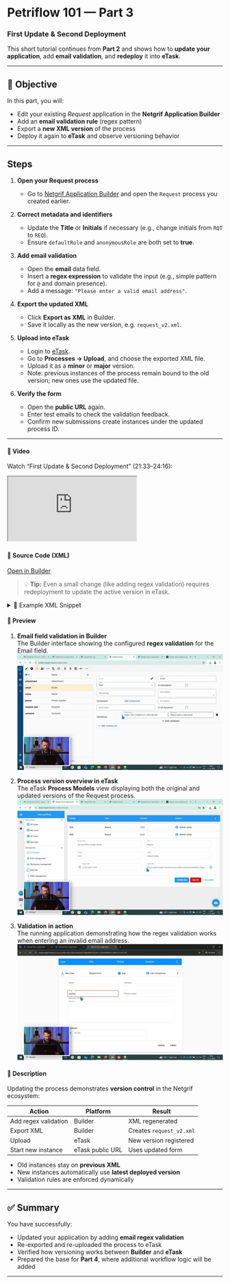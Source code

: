 # Petriflow 101 — Part 3
### First Update & Second Deployment

This short tutorial continues from **Part 2** and shows how to **update your application**, add **email validation**, and **redeploy** it into **eTask**.

---

## 🎯 Objective

In this part, you will:
- Edit your existing *Request* application in the **Netgrif Application Builder**
- Add an **email validation rule** (regex pattern)
- Export a **new XML version** of the process
- Deploy it again to **eTask** and observe versioning behavior

---

## Steps

1. **Open your Request process**
   - Go to [Netgrif Application Builder](https://builder.netgrif.cloud) and open the `Request` process you created earlier.

2. **Correct metadata and identifiers**
   - Update the **Title** or **Initials** if necessary (e.g., change initials from `RQT` to `REQ`).
   - Ensure `defaultRole` and `anonymousRole` are both set to **true**.

3. **Add email validation**
   - Open the **email** data field.
   - Insert a **regex expression** to validate the input (e.g., simple pattern for `@` and domain presence).
   - Add a message: `"Please enter a valid email address"`.

4. **Export the updated XML**
   - Click **Export as XML** in Builder.
   - Save it locally as the new version, e.g. `request_v2.xml`.

5. **Upload into eTask**
   - Login to [eTask](https://etask.netgrif.cloud).
   - Go to **Processes → Upload**, and choose the exported XML file.
   - Upload it as a **minor** or **major** version.
   - Note: previous instances of the process remain bound to the old version; new ones use the updated file.

6. **Verify the form**
   - Open the **public URL** again.
   - Enter test emails to check the validation feedback.
   - Confirm new submissions create instances under the updated process ID.

---

<!-- tabs:start -->

#### **🎥 Video**

Watch “First Update & Second Deployment” (21:33–24:16):

<div class="container">
  <iframe class="responsive-iframe" src="https://www.youtube.com/embed/sAVgSaBOkUE?start=1293&end=1456" 
  title="YouTube video player"
  allow="accelerometer; autoplay; clipboard-write; encrypted-media; gyroscope; picture-in-picture"
  allowfullscreen></iframe>
</div>

#### **📄 Source Code (XML)**

[Open in Builder](https://builder.netgrif.cloud/modeler?modelUrl=https://academy.netgrif.com/tutorials/petriflow101/part3/request-form.xml)

> 💡 **Tip:** Even a small change (like adding regex validation) requires redeployment to update the active version in eTask.

<details>
<summary>📄 Example XML Snippet</summary>

```xml
<data type="text">
    <id>email</id>
    <title>Email</title>
    <validations>
        <validation>
            <expression>regex ^[\w-\.]+@([\w-]+\.)+[\w-]{2,4}$</expression>
            <message>Please type a valid email</message>
        </validation>
    </validations>
</data>
```
</details>

#### **🧱 Preview**

1. **Email field validation in Builder**  
   The Builder interface showing the configured **regex validation** for the Email field.  
   ![Email field validation in Builder](regex.png)

2. **Process version overview in eTask**  
   The eTask **Process Models** view displaying both the original and updated versions of the Request process.  
   ![Process version overview](processV2.png)

3. **Validation in action**  
   The running application demonstrating how the regex validation works when entering an invalid email address.  
   ![Regex validation in running app](regexApp.png)


#### **🧾 Description**

Updating the process demonstrates **version control** in the Netgrif ecosystem:

| Action | Platform | Result |
|--------|-----------|--------|
| Add regex validation | Builder | XML regenerated |
| Export XML | Builder | Creates `request_v2.xml` |
| Upload | eTask | New version registered |
| Start new instance | eTask public URL | Uses updated form |

- Old instances stay on **previous XML**
- New instances automatically use **latest deployed version**
- Validation rules are enforced dynamically

<!-- tabs:end -->

---

## ✅ Summary

You have successfully:
- Updated your application by adding **email regex validation**
- Re-exported and re-uploaded the process to eTask
- Verified how versioning works between **Builder** and **eTask**
- Prepared the base for **Part 4**, where additional workflow logic will be added

---